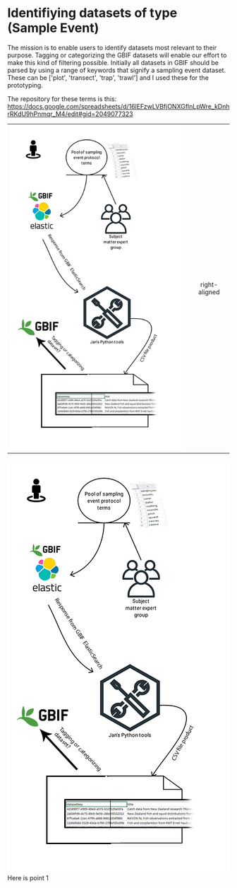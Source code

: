 # Identifiying datasets of type (Sample Event)

The mission is to enable users to identify datasets most relevant to their purpose. Tagging or categorizing the GBIF datasets will enable our effort to make this kind of filtering possible.
Initially all datasets in GBIF should be parsed by using a range of keywords that signify a sampling event dataset.
These can be ['plot', 'transect', 'trap', 'trawl'] and I used these for the prototyping.

The repository for these terms is this:
https://docs.google.com/spreadsheets/d/16lEFzwLVBfjONXGflnLpWre_kDnhrRKdU9hPnmqr_M4/edit#gid=2049077323

|               |                    |
| ------------- |:------------------:|
|![alt text](https://github.com/gbif/data-products/blob/master/sample_event_candidates/SampEvent_drawexpress.png)      | right-aligned | $1600 |


![alt text](https://github.com/gbif/data-products/blob/master/sample_event_candidates/SampEvent_drawexpress.png) Here is point 1
